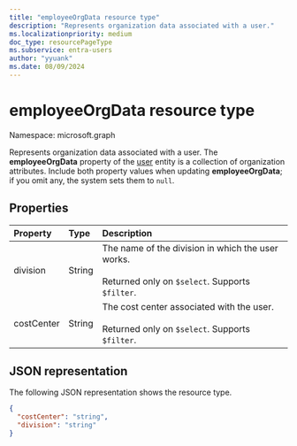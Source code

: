 ```yaml
---
title: "employeeOrgData resource type"
description: "Represents organization data associated with a user." 
ms.localizationpriority: medium
doc_type: resourcePageType
ms.subservice: entra-users
author: "yyuank"
ms.date: 08/09/2024
---
```


# employeeOrgData resource type

Namespace: microsoft.graph

Represents organization data associated with a user. The **employeeOrgData** property of the [user](user.md) entity is a collection of organization attributes. Include both property values when updating **employeeOrgData**; if you omit any, the system sets them to `null`.

## Properties
| Property       | Type    |Description|
|:---------------|:--------|:----------|
| division | String | The name of the division in which the user works. <br><br>Returned only on `$select`. Supports `$filter`. |
| costCenter | String | The cost center associated with the user. <br><br>Returned only on `$select`. Supports `$filter`. |

## JSON representation

The following JSON representation shows the resource type.

<!-- {
  "blockType": "resource",
  "optionalProperties": [],
  "@odata.type": "microsoft.graph.employeeOrgData"
}-->

```json
{
  "costCenter": "string",
  "division": "string"
}
```

<!-- uuid: 8fcb5dbc-d5aa-4681-8e31-b001d5168d79
2020-10-24 14:57:30 UTC -->
<!--
{
  "type": "#page.annotation",
  "description": "employeeOrgData resource",
  "keywords": "",
  "section": "documentation",
  "tocPath": "",
  "suppressions": []
}
-->
